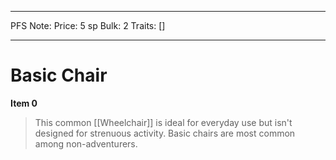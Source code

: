 
---
PFS Note: 
Price: 5 sp
Bulk: 2
Traits: []

---

# Basic Chair

**Item 0**

> This common [[Wheelchair]] is ideal for everyday use but isn't designed for strenuous activity. Basic chairs are most common among non-adventurers.
